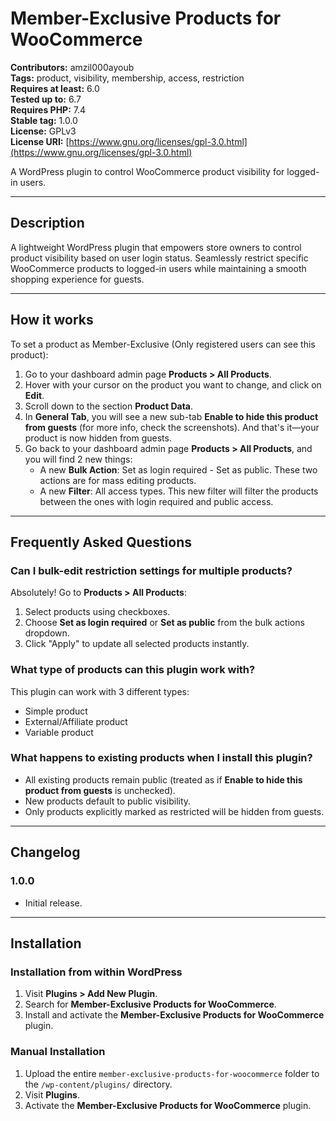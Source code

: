 # Member-Exclusive Products for WooCommerce

**Contributors:** amzil000ayoub  
**Tags:** product, visibility, membership, access, restriction  
**Requires at least:** 6.0  
**Tested up to:** 6.7  
**Requires PHP:** 7.4  
**Stable tag:** 1.0.0  
**License:** GPLv3  
**License URI:** [https://www.gnu.org/licenses/gpl-3.0.html](https://www.gnu.org/licenses/gpl-3.0.html)  

A WordPress plugin to control WooCommerce product visibility for logged-in users.

---

## Description

A lightweight WordPress plugin that empowers store owners to control product visibility based on user login status. Seamlessly restrict specific WooCommerce products to logged-in users while maintaining a smooth shopping experience for guests.

---

## How it works

To set a product as Member-Exclusive (Only registered users can see this product):

1. Go to your dashboard admin page **Products > All Products**.
2. Hover with your cursor on the product you want to change, and click on **Edit**.
3. Scroll down to the section **Product Data**.
4. In **General Tab**, you will see a new sub-tab **Enable to hide this product from guests** (for more info, check the screenshots). And that's it—your product is now hidden from guests.
5. Go back to your dashboard admin page **Products > All Products**, and you will find 2 new things:
   - A new **Bulk Action**: Set as login required - Set as public. These two actions are for mass editing products.
   - A new **Filter**: All access types. This new filter will filter the products between the ones with login required and public access.

---

## Frequently Asked Questions

### Can I bulk-edit restriction settings for multiple products?

Absolutely! Go to **Products > All Products**:

1. Select products using checkboxes.
2. Choose **Set as login required** or **Set as public** from the bulk actions dropdown.
3. Click "Apply" to update all selected products instantly.

### What type of products can this plugin work with?

This plugin can work with 3 different types:

- Simple product
- External/Affiliate product
- Variable product

### What happens to existing products when I install this plugin?

- All existing products remain public (treated as if **Enable to hide this product from guests** is unchecked).
- New products default to public visibility.
- Only products explicitly marked as restricted will be hidden from guests.

---

## Changelog

### 1.0.0
- Initial release.

---

## Installation

### Installation from within WordPress

1. Visit **Plugins > Add New Plugin**.
2. Search for **Member-Exclusive Products for WooCommerce**.
3. Install and activate the **Member-Exclusive Products for WooCommerce** plugin.

### Manual Installation

1. Upload the entire `member-exclusive-products-for-woocommerce` folder to the `/wp-content/plugins/` directory.
2. Visit **Plugins**.
3. Activate the **Member-Exclusive Products for WooCommerce** plugin.
